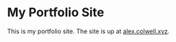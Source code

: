# My Portfolio Site

This is my portfolio site. The site is up at [alex.colwell.xyz](https://alex.colwell.xyz/).
